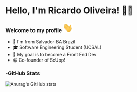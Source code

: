 <h1> Hello, I'm Ricardo Oliveira! 🧑‍💻 </h1>


### Welcome to my profile <img src="https://raw.githubusercontent.com/parth-27/parth-27/master/Hi.gif" width="30px" style="max-width:100%;"> 




<ul>
    <li> 📍  I'm from Salvador-BA Brazil </li>
    <li> 🎓 Software Engineering Student (UCSAL) </li>
    <li> 🎨 My goal is to become a Front End Dev </li>
    <li> 😀 Co-founder of ScUpp!</li>
</ul>

### -GitHub Stats
![Anurag's GitHub stats](https://github-readme-stats.vercel.app/api?username=ricardoliveiraof2m&show_icons=true&theme=tokyonight) 

